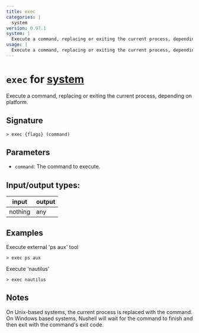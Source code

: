 ```yaml
---
title: exec
categories: |
  system
version: 0.97.1
system: |
  Execute a command, replacing or exiting the current process, depending on platform.
usage: |
  Execute a command, replacing or exiting the current process, depending on platform.
---
```

<!-- This file is automatically generated. Please edit the command in https://github.com/nushell/nushell instead. -->

# `exec` for [system](/commands/categories/system.md)

<div class='command-title'>Execute a command, replacing or exiting the current process, depending on platform.</div>

## Signature

```> exec {flags} (command)```

## Parameters

 -  `command`: The command to execute.


## Input/output types:

| input   | output |
| ------- | ------ |
| nothing | any    |

## Examples

Execute external 'ps aux' tool
```nu
> exec ps aux

```

Execute 'nautilus'
```nu
> exec nautilus

```

## Notes
On Unix-based systems, the current process is replaced with the command.
On Windows based systems, Nushell will wait for the command to finish and then exit with the command's exit code.
